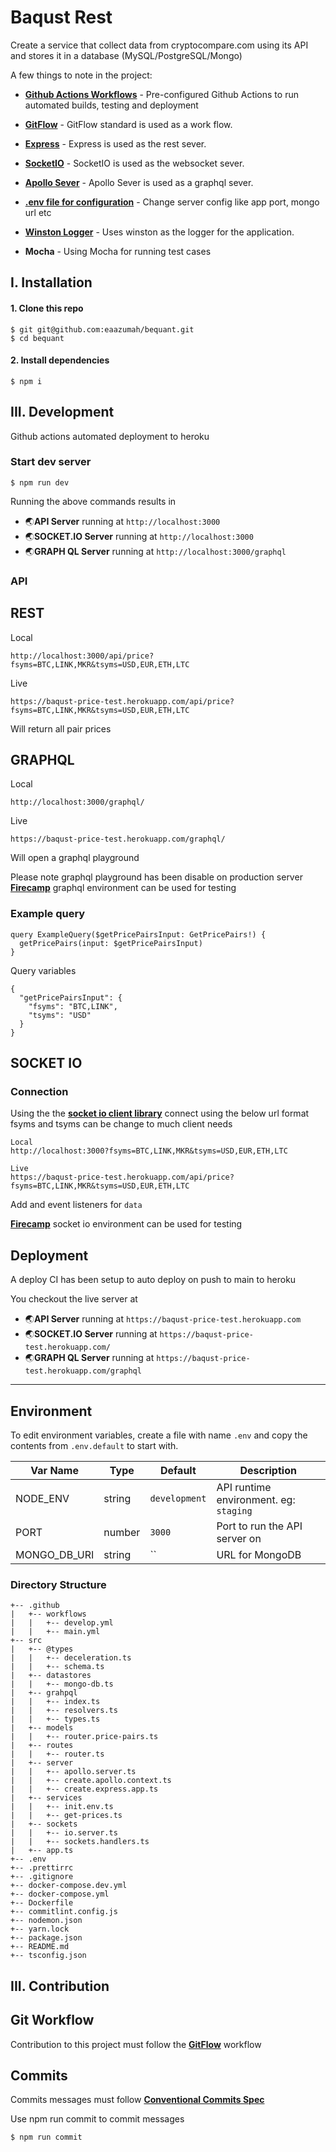 # Baqust Rest

Create a service that collect data from cryptocompare.com using its API and stores it in a database
(MySQL/PostgreSQL/Mongo)

A few things to note in the project:

-   **[Github Actions Workflows](https://github.com/sidhantpanda/docker-express-typescript-boilerplate/tree/master/.github/workflows)** -
    Pre-configured Github Actions to run automated builds, testing and deployment
-   **[GitFlow](https://www.atlassian.com/git/tutorials/comparing-workflows/gitflow-workflow#:~:text=Gitflow%20is%20a%20legacy%20Git,software%20development%20and%20DevOps%20practices.)** -
    GitFlow standard is used as a work flow.

-   **[Express](https://socket.io/)** - Express is used as the rest sever.

-   **[SocketIO](https://socket.io/)** - SocketIO is used as the websocket sever.

-   **[Apollo Sever](https://www.apollographql.com/docs/apollo-server/)** - Apollo Sever is used as a graphql sever.

-   **[.env file for configuration](#environment)** - Change server config like app port, mongo url etc
-   **[Winston Logger](#logging)** - Uses winston as the logger for the application.

-   **Mocha** - Using Mocha for running test cases

## I. Installation

#### 1. Clone this repo

```
$ git git@github.com:eaazumah/bequant.git
$ cd bequant
```

#### 2. Install dependencies

```
$ npm i
```

## III. Development

Github actions automated deployment to heroku

### Start dev server

```
$ npm run dev
```

Running the above commands results in

-   🌏**API Server** running at `http://localhost:3000`
-   🌏**SOCKET.IO Server** running at `http://localhost:3000`
-   🌏**GRAPH QL Server** running at `http://localhost:3000/graphql`

### API

## REST

Local
```
http://localhost:3000/api/price?fsyms=BTC,LINK,MKR&tsyms=USD,EUR,ETH,LTC
```

Live
```
https://baqust-price-test.herokuapp.com/api/price?fsyms=BTC,LINK,MKR&tsyms=USD,EUR,ETH,LTC
```

Will return all pair prices

## GRAPHQL

Local
```
http://localhost:3000/graphql/
```

Live
```
https://baqust-price-test.herokuapp.com/graphql/
```

Will open a graphql playground

Please note graphql playground has been disable on production server **[Firecamp](https://firecamp.io/)** graphql
environment can be used for testing

### Example query

```
query ExampleQuery($getPricePairsInput: GetPricePairs!) {
  getPricePairs(input: $getPricePairsInput)
}

```

Query variables

```
{
  "getPricePairsInput": {
    "fsyms": "BTC,LINK",
    "tsyms": "USD"
  }
}
```

## SOCKET IO

### Connection

Using the the **[socket io client library](https://socket.io/docs/v3/client-api/)** connect using the below url format
fsyms and tsyms can be change to much client needs

```
Local
http://localhost:3000?fsyms=BTC,LINK,MKR&tsyms=USD,EUR,ETH,LTC
```

```
Live
https://baqust-price-test.herokuapp.com/api/price?fsyms=BTC,LINK,MKR&tsyms=USD,EUR,ETH,LTC
```

Add and event listeners for `data`

**[Firecamp](https://firecamp.io/)** socket io environment can be used for testing

## Deployment

A deploy CI has been setup to auto deploy on push to main to heroku

You checkout the live server at

-   🌏**API Server** running at `https://baqust-price-test.herokuapp.com`
-   🌏**SOCKET.IO Server** running at `https://baqust-price-test.herokuapp.com/`
-   🌏**GRAPH QL Server** running at `https://baqust-price-test.herokuapp.com/graphql`

---

## Environment

To edit environment variables, create a file with name `.env` and copy the contents from `.env.default` to start with.

| Var Name     | Type   | Default       | Description                            |
| ------------ | ------ | ------------- | -------------------------------------- |
| NODE_ENV     | string | `development` | API runtime environment. eg: `staging` |
| PORT         | number | `3000`        | Port to run the API server on          |
| MONGO_DB_URI | string | ``            | URL for MongoDB                        |

### Directory Structure

```
+-- .github
|   +-- workflows
|   |   +-- develop.yml
|   |   +-- main.yml
+-- src
|   +-- @types
|   |   +-- deceleration.ts
|   |   +-- schema.ts
|   +-- datastores
|   |   +-- mongo-db.ts
|   +-- grahpql
|   |   +-- index.ts
|   |   +-- resolvers.ts
|   |   +-- types.ts
|   +-- models
|   |   +-- router.price-pairs.ts
|   +-- routes
|   |   +-- router.ts
|   +-- server
|   |   +-- apollo.server.ts
|   |   +-- create.apollo.context.ts
|   |   +-- create.express.app.ts
|   +-- services
|   |   +-- init.env.ts
|   |   +-- get-prices.ts
|   +-- sockets
|   |   +-- io.server.ts
|   |   +-- sockets.handlers.ts
|   +-- app.ts
+-- .env
+-- .prettirrc
+-- .gitignore
+-- docker-compose.dev.yml
+-- docker-compose.yml
+-- Dockerfile
+-- commitlint.config.js
+-- nodemon.json
+-- yarn.lock
+-- package.json
+-- README.md
+-- tsconfig.json
```

## III. Contribution

## Git Workflow

Contribution to this project must follow the
**[GitFlow](https://www.atlassian.com/git/tutorials/comparing-workflows/gitflow-workflow#:~:text=Gitflow%20is%20a%20legacy%20Git,software%20development%20and%20DevOps%20practices.)**
workflow

## Commits

Commits messages must follow **[Conventional Commits Spec](https://www.conventionalcommits.org/en/v1.0.0/)**

Use npm run commit to commit messages

```
$ npm run commit
```
